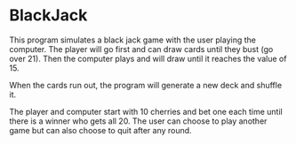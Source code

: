 # BlackJack
This program simulates a black jack game with the user playing the computer. The player will go first and can draw cards until they bust (go over 21). Then the computer plays and will draw until it reaches the value of 15. 

When the cards run out, the program will generate a new deck and shuffle it. 

The player and computer start with 10 cherries and bet one each time until there is a winner who gets all 20. The user can choose to play another game but can also choose to quit after any round.
